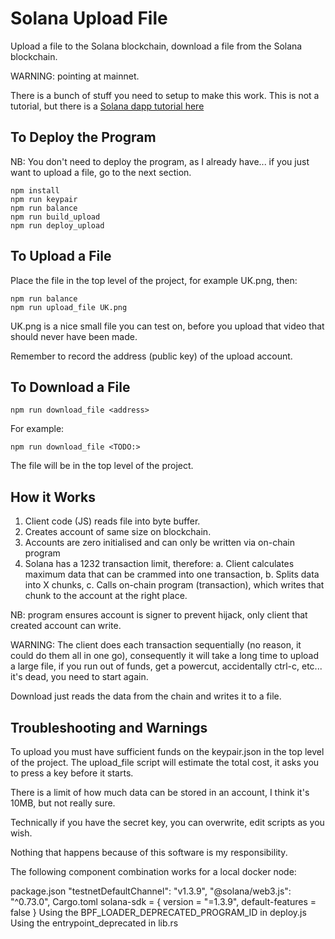 # Solana Upload File

Upload a file to the Solana blockchain, download a file from the Solana blockchain.

WARNING: pointing at mainnet.

There is a bunch of stuff you need to setup to make this work. This is not a tutorial, but there is a [Solana dapp tutorial here](https://medium.com/@smith_10562/a-simple-solana-dapp-tutorial-6dedbdf65444)

## To Deploy the Program

NB: You don't need to deploy the program, as I already have... if you just want to upload a file, go to the next section.

```
npm install
npm run keypair
npm run balance
npm run build_upload
npm run deploy_upload
```

## To Upload a File

Place the file in the top level of the project, for example UK.png, then:

```
npm run balance
npm run upload_file UK.png
```

UK.png is a nice small file you can test on, before you upload that video that should never have been made.

Remember to record the address (public key) of the upload account.

## To Download a File

```
npm run download_file <address>
```

For example:

```
npm run download_file <TODO:>
```

The file will be in the top level of the project.

## How it Works

1. Client code (JS) reads file into byte buffer.
2. Creates account of same size on blockchain.
3. Accounts are zero initialised and can only be written via on-chain program
3. Solana has a 1232 transaction limit, therefore:
   a. Client calculates maximum data that can be crammed into one transaction,
   b. Splits data into X chunks,
   c. Calls on-chain program (transaction), which writes that chunk to the account at the right place.

NB: program ensures account is signer to prevent hijack, only client that created account can write.

WARNING: The client does each transaction sequentially (no reason, it could do them all in one go), consequently it will take a long time to upload a large file, if you run out of funds, get a powercut, accidentally ctrl-c, etc... it's dead, you need to start again. 

Download just reads the data from the chain and writes it to a file.
 
## Troubleshooting and Warnings

To upload you must have sufficient funds on the keypair.json in the top level of the project. The upload_file script will estimate the total cost, it asks you to press a key before it starts.

There is a limit of how much data can be stored in an account, I think it's 10MB, but not really sure. 

Technically if you have the secret key, you can overwrite, edit scripts as you wish.

Nothing that happens because of this software is my responsibility.

The following component combination works for a local docker node:

package.json
  "testnetDefaultChannel": "v1.3.9",
  "@solana/web3.js": "^0.73.0",
Cargo.toml
  solana-sdk = { version = "=1.3.9", default-features = false }
Using the BPF_LOADER_DEPRECATED_PROGRAM_ID in deploy.js
Using the entrypoint_deprecated in lib.rs



